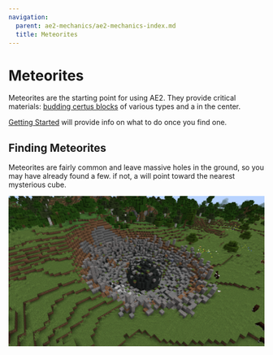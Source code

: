```yaml
---
navigation:
  parent: ae2-mechanics/ae2-mechanics-index.md
  title: Meteorites
---
```


# Meteorites

<GameScene zoom="4" interactive={true}>
  <ImportStructure src="../assets/assemblies/meteor_interior.snbt" />
</GameScene>

Meteorites are the starting point for using AE2. They provide critical materials: [budding certus blocks](../items-blocks-machines/budding_certus.md)
of various types and a <ItemLink id="mysterious_cube" /> in the center.

[Getting Started](../getting-started.md) will provide info on what to do once you find one.

## Finding Meteorites

Meteorites are fairly common and leave massive holes in the ground, so you may have already found a few. if not, a
<ItemLink id="meteorite_compass" /> will point toward the nearest mysterious cube.

![Meteorite Crater](../assets/assemblies/meteorite-crater.png)